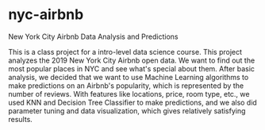 # nyc-airbnb
New York City Airbnb Data Analysis and Predictions

This is a class project for a intro-level data science course. This project analyzes the 2019 New York City Airbnb open data. We want to find out the most popular places in NYC and see what's special about them. After basic analysis, we decided that we want to use Machine Learning algorithms to make predictions on an Airbnb's popularity, which is represented by the number of reviews. With features like locations, price, room type, etc., we used KNN and Decision Tree Classifier to make predictions, and we also did parameter tuning and data visualization, which gives relatively satisfying results.
